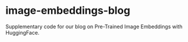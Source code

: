 # image-embeddings-blog
Supplementary code for our blog on Pre-Trained Image Embeddings with HuggingFace.
